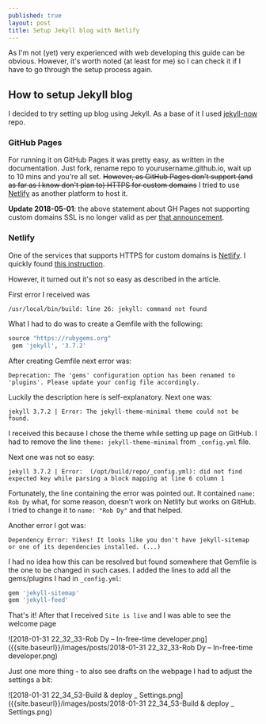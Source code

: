 ```yaml
---
published: true
layout: post
title: Setup Jekyll blog with Netlify
---
```

As I'm not (yet) very experienced with web developing this guide can be obvious. However, it's worth noted (at least for me) so I can check it if I have to go through the setup process again.

## How to setup Jekyll blog
I decided to try setting up blog using Jekyll. As a base of it I used [jekyll-now](https://github.com/barryclark/jekyll-now) repo.

### GitHub Pages
For running it on GitHub Pages it was pretty easy, as written in the documentation. Just fork, rename repo to yourusername.github.io, wait up to 10 mins and you're all set. ~~However, as GitHub Pages don't support (and as far as I know don't plan to) HTTPS for custom domains~~ I tried to use [Netlify](https://netlify.com) as another platform to host it. 

**Update 2018-05-01**: the above statement about GH Pages not supporting custom domains SSL is no longer valid as per [that announcement](https://blog.github.com/2018-05-01-github-pages-custom-domains-https/).

### Netlify
One of the services that supports HTTPS for custom domains is [Netlify](https://netlify.com). I quickly found [this instruction](https://www.netlify.com/blog/2015/10/28/a-step-by-step-guide-jekyll-3.0-on-netlify/).

However, it turned out it's not so easy as described in the article.

<!--more-->

First error I received was 

``` shell
/usr/local/bin/build: line 26: jekyll: command not found
```

What I had to do was to create a Gemfile with the following:

``` ruby
source "https://rubygems.org"
 gem 'jekyll', '3.7.2'
```

After creating Gemfile next error was:

``` shell
Deprecation: The 'gems' configuration option has been renamed to 'plugins'. Please update your config file accordingly.
```

Luckily the description here is self-explanatory. Next one was:

``` shell
jekyll 3.7.2 | Error: The jekyll-theme-minimal theme could not be found.
```

I received this because I chose the theme while setting up page on GitHub. I had to remove the line `theme: jekyll-theme-minimal` from `_config.yml` file.

Next one was not so easy:

``` shell
jekyll 3.7.2 | Error:  (/opt/build/repo/_config.yml): did not find expected key while parsing a block mapping at line 6 column 1
```

Fortunately, the line containing the error was pointed out. It contained `name: Rob Dy` what, for some reason, doesn't work on Netlify but works on GitHub. I tried to change it to `name: "Rob Dy"` and that helped.

Another error I got was:

``` shell
Dependency Error: Yikes! It looks like you don't have jekyll-sitemap or one of its dependencies installed. (...)
```

I had no idea how this can be resolved but found somewhere that Gemfile is the one to be changed in such cases. I added the lines to add all the gems/plugins I had in `_config.yml`:

``` ruby
gem 'jekyll-sitemap'
gem 'jekyll-feed'
```

That's it! After that I received `Site is live` and I was able to see the welcome page

![2018-01-31 22_32_33-Rob Dy – In-free-time developer.png]({{site.baseurl}}/images/posts/2018-01-31 22_32_33-Rob Dy – In-free-time developer.png)

Just one more thing - to also see drafts on the webpage I had to adjust the settings a bit:

![2018-01-31 22_34_53-Build & deploy _ Settings.png]({{site.baseurl}}/images/posts/2018-01-31 22_34_53-Build & deploy _ Settings.png)
